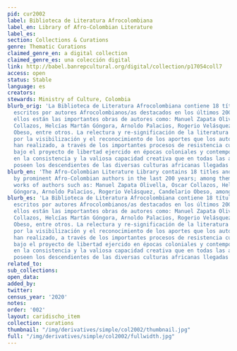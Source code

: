 ```yaml
---
pid: cur2002
label: Biblioteca de Literatura Afrocolombiana
label_en: Library of Afro-Colombian Literature
label_es:
section: Collections & Curations
genre: Thematic Curations
claimed_genre_en: a digital collection
claimed_genre_es: una colección digital
link: http://babel.banrepcultural.org/digital/collection/p17054coll7
access: open
status: Stable
language: es
creators:
stewards: Ministry of Culture, Colombia
blurb_orig: 'La Biblioteca de Literatura Afrocolombiana contiene 18 títulos y un ensayo
  escritos por autores Afrocolombianos/as destacados en los últimos 200 años; entre
  ellos están las importantes obras de autores como: Manuel Zapata Olivella, Oscar
  Collazos, Helcías Martán Góngora, Arnoldo Palacios, Rogerio Velásquez, Candelario
  Obeso, entre otros. La relectura y re-significación de la literatura nacional, pasa
  por la visibilización y el reconocimiento de los aportes que los autores Afrocolombianos/as
  han realizado, a través de los importantes procesos de resistencia cultural que
  bajo el proyecto de libertad ejercido en épocas coloniales y contemporáneas se configuran
  en la consistencia y la valiosa capacidad creativa que en todas las áreas del arte
  poseen los descendientes de las diversas culturas africanas llegadas a Colombia.'
blurb_en: 'The Afro-Colombian Literature Library contains 18 titles and an essay written
  by prominent Afro-Colombian authors in the last 200 years; among them are the important
  works of authors such as: Manuel Zapata Olivella, Oscar Collazos, Helcías Martán
  Góngora, Arnoldo Palacios, Rogerio Velásquez, Candelario Obeso, among others.'
blurb_es: 'La Biblioteca de Literatura Afrocolombiana contiene 18 títulos y un ensayo
  escritos por autores Afrocolombianos/as destacados en los últimos 200 años; entre
  ellos están las importantes obras de autores como: Manuel Zapata Olivella, Oscar
  Collazos, Helcías Martán Góngora, Arnoldo Palacios, Rogerio Velásquez, Candelario
  Obeso, entre otros. La relectura y re-significación de la literatura nacional, pasa
  por la visibilización y el reconocimiento de los aportes que los autores Afrocolombianos/as
  han realizado, a través de los importantes procesos de resistencia cultural que
  bajo el proyecto de libertad ejercido en épocas coloniales y contemporáneas se configuran
  en la consistencia y la valiosa capacidad creativa que en todas las áreas del arte
  poseen los descendientes de las diversas culturas africanas llegadas a Colombia.'
related_to:
sub_collections:
open_data:
added_by:
twitter:
census_year: '2020'
notes:
order: '002'
layout: caridischo_item
collection: curations
thumbnail: "/img/derivatives/simple/col2002/thumbnail.jpg"
full: "/img/derivatives/simple/col2002/fullwidth.jpg"
---
```

